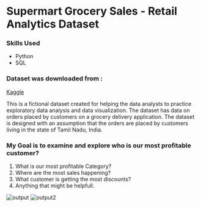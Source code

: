 # Supermart Grocery Sales - Retail Analytics Dataset
### Skills Used

- Python
- SQL

### Dataset was downloaded from :
[Kaggle](https://www.kaggle.com/datasets/mohamedharris/supermart-grocery-sales-retail-analytics-dataset)

This is a fictional dataset created for helping the data analysts to practice exploratory data analysis and data visualization. The dataset has data on orders placed by customers on a grocery delivery application. The dataset is designed with an assumption that the orders are placed by customers living in the state of Tamil Nadu, India.

### My Goal is to examine and explore who is our most profitable customer?
1. What is our most profitable Category?
2. Where are the most sales happening?
3. What customer is getting the most discounts?
4. Anything that might be helpfull.

![output](https://user-images.githubusercontent.com/103063112/174007371-d901cea6-07cb-4981-83e3-a408d52372a3.png)
![output2](https://user-images.githubusercontent.com/103063112/174008072-447684d5-bd81-4eb1-b98b-eff1877b9eb7.png)
